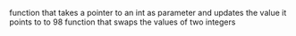 function that takes a pointer to an int as parameter and updates the value it points to to 98
function that swaps the values of two integers
